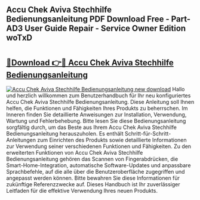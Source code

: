 ## Accu Chek Aviva Stechhilfe Bedienungsanleitung PDF Download Free - Part-AD3 User Guide Repair - Service Owner Edition woTxD

# <h2><a href="http://df5uj1i.blite.top/?on=Accu+Chek+Aviva+Stechhilfe+Bedienungsanleitung">🔗Download 👉🔴 Accu Chek Aviva Stechhilfe Bedienungsanleitung</a></h2>

[![Accu Chek Aviva Stechhilfe Bedienungsanleitung new download](https://i.imgur.com/lujVjoI.png)](http://df5uj1i.blite.top/?on=Accu+Chek+Aviva+Stechhilfe+Bedienungsanleitung)
Hallo und herzlich willkommen zum Benutzerhandbuch für Ihr neu konfiguriertes Accu Chek Aviva Stechhilfe Bedienungsanleitung. Diese Anleitung soll Ihnen helfen, die Funktionen und Fähigkeiten Ihres Produkts zu beherrschen. Im Inneren finden Sie detaillierte Anweisungen zur Installation, Verwendung, Wartung und Fehlerbehebung. Bitte lesen Sie diese Bedienungsanleitung sorgfältig durch, um das Beste aus Ihrem Accu Chek Aviva Stechhilfe Bedienungsanleitung herauszuholen. Es enthält Schritt-für-Schritt-Anleitungen zum Einrichten des Produkts sowie detaillierte Informationen zur Verwendung seiner verschiedenen Funktionen und Fähigkeiten. Zu den erweiterten Funktionen von Accu Chek Aviva Stechhilfe Bedienungsanleitung gehören das Scannen von Fingerabdrücken, die Smart-Home-Integration, automatische Software-Updates und anpassbare Sprachbefehle, auf die alle über die Benutzeroberfläche zugegriffen und angepasst werden können. Bitte bewahren Sie diese Informationen für zukünftige Referenzzwecke auf. Dieses Handbuch ist Ihr zuverlässiger Leitfaden für die effektive Verwendung Ihres neuen Produkts.
